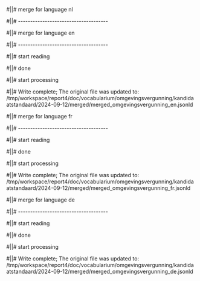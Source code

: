 #||# merge for language nl   

#||# -------------------------------------  

#||# merge for language en   

#||# -------------------------------------  

#||# start reading  

#||# done  

#||# start processing  

#||# Write complete; The original file was updated to: /tmp/workspace/report4/doc/vocabularium/omgevingsvergunning/kandidaatstandaard/2024-09-12/merged/merged_omgevingsvergunning_en.jsonld  

#||# merge for language fr   

#||# -------------------------------------  

#||# start reading  

#||# done  

#||# start processing  

#||# Write complete; The original file was updated to: /tmp/workspace/report4/doc/vocabularium/omgevingsvergunning/kandidaatstandaard/2024-09-12/merged/merged_omgevingsvergunning_fr.jsonld  

#||# merge for language de   

#||# -------------------------------------  

#||# start reading  

#||# done  

#||# start processing  

#||# Write complete; The original file was updated to: /tmp/workspace/report4/doc/vocabularium/omgevingsvergunning/kandidaatstandaard/2024-09-12/merged/merged_omgevingsvergunning_de.jsonld  

